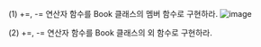 
(1) +=, -= 연산자 함수를 Book 클래스의 멤버 함수로 구현하라.
![image](https://github.com/user-attachments/assets/16499341-ad46-477a-b719-98d84ec59452)

(2)  +=, -= 연산자 함수를 Book 클래스의 외 함수로 구현하라.

